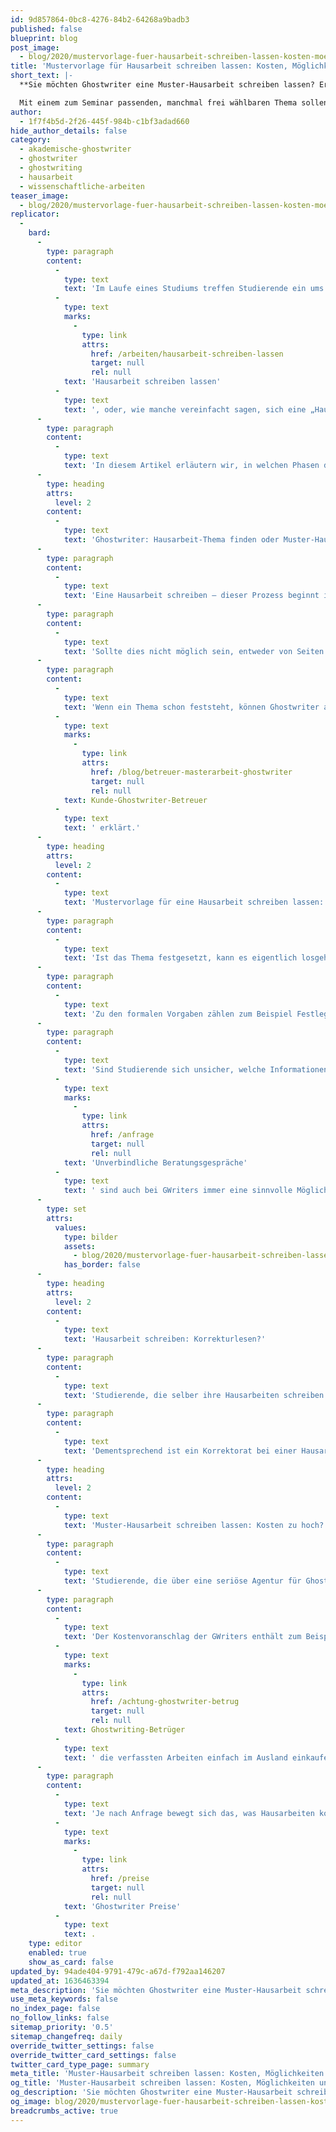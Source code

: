 ```yaml
---
id: 9d857864-0bc8-4276-84b2-64268a9badb3
published: false
blueprint: blog
post_image:
  - blog/2020/mustervorlage-fuer-hausarbeit-schreiben-lassen-kosten-moeglichkeiten-und-ablauf/Mustervorlage-fur-Hausarbeit-schreiben-lassen.JPG
title: 'Mustervorlage für Hausarbeit schreiben lassen: Kosten, Möglichkeiten und Ablauf'
short_text: |-
  **Sie möchten Ghostwriter eine Muster-Hausarbeit schreiben lassen? Erfahren Sie alles über Kosten, Möglichkeiten und den Ablauf bei GWriters!**

  Mit einem zum Seminar passenden, manchmal frei wählbaren Thema sollen Studierende mit einer Hausarbeit zeigen, was sie gelernt haben – und dass sie wissenschaftlich schreiben können. Doch je nachdem, welche Kurse Studierende belegen und wie sie ihr Studium strukturieren, kann es schnell dazu kommen, dass sie pro Semester statt einer bis zu vier Hausarbeiten schreiben müssen. Oft reicht hierfür die Zeit nicht, gerade, wenn Studierende nebenbei jobben. Manchmal ist auch der Leistungsdruck zu groß, eine Krankheit kommt dazwischen oder es gehen schlicht und einfach die Ideen aus. Hierfür gibt es eine Lösung...
author:
  - 1f7f4b5d-2f26-445f-984b-c1bf3adad660
hide_author_details: false
category:
  - akademische-ghostwriter
  - ghostwriter
  - ghostwriting
  - hausarbeit
  - wissenschaftliche-arbeiten
teaser_image:
  - blog/2020/mustervorlage-fuer-hausarbeit-schreiben-lassen-kosten-moeglichkeiten-und-ablauf/Mustervorlage-fur-Hausarbeit-schreiben-lassen.JPG
replicator:
  -
    bard:
      -
        type: paragraph
        content:
          -
            type: text
            text: 'Im Laufe eines Studiums treffen Studierende ein ums andere Mal auf eine bestimmte Prüfungsleistung, die manche vor Herausforderungen stellt: die Hausarbeit. Eine Hausarbeit schreiben bedeutet, eine schriftliche Arbeit zu verfassen, die den Abschluss eines Seminars bildet und im Durchschnitt nicht mehr als fünfzehn Seiten umfasst. Mit einem zum Seminar passenden, manchmal frei wählbaren Thema sollen Studierende mit einer Hausarbeit zeigen, was sie gelernt haben – und dass sie wissenschaftlich schreiben können. Doch je nachdem, welche Kurse Studierende belegen und wie sie ihr Studium strukturieren, kann es schnell dazu kommen, dass sie pro Semester statt einer bis zu vier Hausarbeiten schreiben müssen. Oft reicht hierfür die Zeit nicht, gerade, wenn Studierende nebenbei jobben. Manchmal ist auch der Leistungsdruck zu groß, eine Krankheit kommt dazwischen oder es gehen schlicht und einfach die Ideen aus. Hierfür gibt es eine Lösung: sich von einem Ghostwriter die Mustervorlage für eine '
          -
            type: text
            marks:
              -
                type: link
                attrs:
                  href: /arbeiten/hausarbeit-schreiben-lassen
                  target: null
                  rel: null
            text: 'Hausarbeit schreiben lassen'
          -
            type: text
            text: ', oder, wie manche vereinfacht sagen, sich eine „Hausarbeit kaufen“.'
      -
        type: paragraph
        content:
          -
            type: text
            text: 'In diesem Artikel erläutern wir, in welchen Phasen des Schreibprozesses Studierende, die sich eine Mustervorlage für eine Hausarbeit schreiben lassen wollen, eine solche Unterstützung in Anspruch nehmen können. Neben diesem Schritt, eine „Hausarbeit kaufen“ zu wollen, zeigen wir euch auch noch andere Möglichkeiten auf, sich durch einen Ghostwriter Hilfe zu holen. Und natürlich vergessen wir auch nicht, darauf einzugehen, ob Hilfe bei einer Hausarbeit durch Ghostwriter günstig oder teuer ist oder sein muss.'
      -
        type: heading
        attrs:
          level: 2
        content:
          -
            type: text
            text: 'Ghostwriter: Hausarbeit-Thema finden oder Muster-Hausarbeit schreiben lassen'
      -
        type: paragraph
        content:
          -
            type: text
            text: 'Eine Hausarbeit schreiben – dieser Prozess beginnt immer damit, ein passendes Thema zu finden. Ein geeignetes Thema sollte mit den Schwerpunkten des belegten Seminars korrelieren, zumindest teilweise auf den behandelten Primär- und Sekundärquellen aufbauen und für die wissenschaftliche Theorie neue Forschungsfragen ermöglichen. Es sollte außerdem die Möglichkeit bieten, dass Studierende demonstrieren können, welches Wissen sie sich im Rahmen des Seminars angeeignet haben. Und zu guter Letzt kann es nicht schaden, wenn das Thema die Person, die es gewählt hat, auch noch interessiert. Zur Themenwahl können sich Studierende meist Hilfe und Rat bei den Lehrkräften holen, die das Seminar abgehalten haben.'
      -
        type: paragraph
        content:
          -
            type: text
            text: 'Sollte dies nicht möglich sein, entweder von Seiten der Studierenden oder der Lehrkräfte her, können bei der Hausarbeit Ghostwriter ebenfalls Hilfe und Rat bieten. Wer zur Themensuche für seine Hausarbeit Ghostwriter heranzieht, sollte folgende Punkte beachten: Je mehr Informationen der Ghostwriter über das Seminar und die Vorstellungen Studierender hat, umso einfacher wird es für sie oder ihn, ein passendes Thema vorzuschlagen. Es lohnt sich, eine Übersicht über die Themen der einzelnen Seminarsitzungen und die besprochenen Inhalte zusammenzustellen und an den Ghostwriter weiterzuleiten. Wenn bereits eigene Ideen im Raum schweben, sollten diese auch beigefügt werden. Vom wenig konkreten „Hausarbeit schreiben über moralische Frage“ zum sehr spezifischen „Hausarbeit schreiben über die dramaturgische Leistung in der zweiten Hälfte des Films aus der dritten Seminarsitzung unter Zuhilfenahme von Kants Kategorischem Imperativ“ – jeder Hinweis hilft Ghostwritern dabei, ein geeignetes Thema zu finden. Studierende können natürlich auch mehrere Themenvorschläge anfragen, aus denen sie dann auswählen können.'
      -
        type: paragraph
        content:
          -
            type: text
            text: 'Wenn ein Thema schon feststeht, können Ghostwriter außerdem bei der Quellenrecherche oder beim Erstellen einer Gliederung helfen. Wichtig ist, dass Studierende auch hier ihre Wünsche und die Ansprüche Dozierender klar kommunizieren. Denn die Rolle Dozierender und ihrer Meinungen beim Schreib- und Bewertungsprozess von Hausarbeiten ist nicht zu unterschätzen, wie unser letzter Blogartikel über das Dreiecksverhältnis '
          -
            type: text
            marks:
              -
                type: link
                attrs:
                  href: /blog/betreuer-masterarbeit-ghostwriter
                  target: null
                  rel: null
            text: Kunde-Ghostwriter-Betreuer
          -
            type: text
            text: ' erklärt.'
      -
        type: heading
        attrs:
          level: 2
        content:
          -
            type: text
            text: 'Mustervorlage für eine Hausarbeit schreiben lassen: „Hausarbeit kaufen“?'
      -
        type: paragraph
        content:
          -
            type: text
            text: 'Ist das Thema festgesetzt, kann es eigentlich losgehen. Zeitnot, Schreibblockaden, Krankheiten und Zwischenfälle können jedoch auch hier dazu führen, dass ein Ghostwriter Hilfe leisten soll. Doch welche Unterstützung kann er oder sie bieten? Im Schreibprozess ist es möglich, dass Studierende eine „Hausarbeit kaufen“, also eine Mustervorlage für eine Hausarbeit schreiben lassen. Damit der Ghostwriter bei der Mustervorlage gute Arbeit leisten kann, ist es am besten, wenn er oder sie folgende Informationen von Studierenden erhält: Das Fach, den Titel oder das Thema des Seminars, wenn schon bekannt: den Titel der Hausarbeit, die im Seminar besprochenen Theorien und die herangezogenen Quellen, die formalen Vorgaben und die Ideen der Person, die sich eine Mustervorlage für eine Hausarbeit schreiben lassen will.'
      -
        type: paragraph
        content:
          -
            type: text
            text: 'Zu den formalen Vorgaben zählen zum Beispiel Festlegungen zu Schriftgröße und Seitenrand, aber auch die minimale und maximale Seitenanzahl und in manchen Fällen Anweisungen zur Art der Argumentation oder der Gliederung in der Hausarbeit.'
      -
        type: paragraph
        content:
          -
            type: text
            text: 'Sind Studierende sich unsicher, welche Informationen sie bereitstellen sollen, können sie sich im Vorfeld beraten lassen. '
          -
            type: text
            marks:
              -
                type: link
                attrs:
                  href: /anfrage
                  target: null
                  rel: null
            text: 'Unverbindliche Beratungsgespräche'
          -
            type: text
            text: ' sind auch bei GWriters immer eine sinnvolle Möglichkeit, um den Prozess des Ghostwritings in die Gänge zu bringen. Einige der Unterstützungsmöglichkeiten auf dem Weg zur Hausarbeit, über die die Projektleitenden von GWriters informieren können, sind in Abbildung 1 dargestellt.'
      -
        type: set
        attrs:
          values:
            type: bilder
            assets:
              - blog/2020/mustervorlage-fuer-hausarbeit-schreiben-lassen-kosten-moeglichkeiten-und-ablauf/2020-03-13-Table_rework.png
            has_border: false
      -
        type: heading
        attrs:
          level: 2
        content:
          -
            type: text
            text: 'Hausarbeit schreiben: Korrekturlesen?'
      -
        type: paragraph
        content:
          -
            type: text
            text: 'Studierende, die selber ihre Hausarbeiten schreiben wollen, statt sich beim Schreiben Hilfe zu holen, können ebenfalls von der Unterstützung eines Ghostwriters profitieren. So kann zum Beispiel eine professionelle Korrektur der Hausarbeit durch einen Ghostwriter Zeit und Nerven sparen, wenn die Deadline näher rückt. Sind alle Überschriften formatiert, alle Forschungsfragen beantwortet und alle Quellen ins Literaturverzeichnis eingetragen, garantieren bei einer Hausarbeit Lektorat oder Korrektorat, dass die sogenannte „Betriebsblindheit“ nicht für unnötige Fehler sorgt – und Plagiatsprüfungen helfen, einer der größten wissenschaftlichen Verfehlungen vorzubeugen. Während Lektorate auch inhaltliche Aspekte beachten und die Hausarbeiten dabei wissenschaftlich überprüft werden, machen sich Korrektorate vor allem auf die Suche nach sprachlichen Fehlern und Tippfehlern.'
      -
        type: paragraph
        content:
          -
            type: text
            text: 'Dementsprechend ist ein Korrektorat bei einer Hausarbeit günstiger als ein Lektorat, da zum Beispiel keine Quellen überprüft werden. Doch beim Ghostwriting einer Hausarbeit günstig als Kriterium zu nehmen, ist nicht immer die sicherste Wahl.'
      -
        type: heading
        attrs:
          level: 2
        content:
          -
            type: text
            text: 'Muster-Hausarbeit schreiben lassen: Kosten zu hoch?'
      -
        type: paragraph
        content:
          -
            type: text
            text: 'Studierende, die über eine seriöse Agentur für Ghostwriting ihre Mustervorlagen, Themenberatungen, Lektorate, Korrektorate oder Plagiatsprüfungen in Auftrag geben, erhalten eine andere Leistung als bei manch einem Angebot, das eine Google-Suche zu „Hausarbeit günstig“ bringen mag.'
      -
        type: paragraph
        content:
          -
            type: text
            text: 'Der Kostenvoranschlag der GWriters enthält zum Beispiel die Kosten für die fachliche und wissenschaftliche Kompetenz der Agentur, die professionelle Betreuung durch individuelle Projektmanager, die Bearbeitung eines Auftrages durch spezialisierte akademische Ghostwriter und schließlich Kosten für ein abschließendes Korrektorat und Lektorat, die die hohe Qualität einer Hausarbeit zusätzlich garantieren. Diese Leistungen können selbstständige Ghostwriter oder Billig-Ghostwriter-Agenturen, die mit günstigen Preisen werben, oftmals nicht bieten. Und wird ein Angebot gar zu günstig, müssen Studierende sich durchaus auch vor Betrug in Acht nehmen: Seriöse akademische Ghostwriter würden Ihre Leistung nicht zu Dumping-Löhnen anbieten. In solchen Fällen kann es dann durchaus passieren, dass unseriöse '
          -
            type: text
            marks:
              -
                type: link
                attrs:
                  href: /achtung-ghostwriter-betrug
                  target: null
                  rel: null
            text: Ghostwriting-Betrüger
          -
            type: text
            text: ' die verfassten Arbeiten einfach im Ausland einkaufen oder sogar plagiieren und anschließend ins Deutsche übersetzen.'
      -
        type: paragraph
        content:
          -
            type: text
            text: 'Je nach Anfrage bewegt sich das, was Hausarbeiten kosten, zudem in verschiedenen Bereichen: Kostenvoranschläge können sich über zwei- bis vierstellige Beträge erstrecken. Welche Hausarbeit günstig und welche teuer ist, liegt somit auch an den Voraussetzungen der Studierenden und der Art ihrer Anfragen. Details hierzu können in einem Erstgespräch geklärt werden. Vorläufige Informationen zu anfallenden Kosten bietet auch unser Rechner für '
          -
            type: text
            marks:
              -
                type: link
                attrs:
                  href: /preise
                  target: null
                  rel: null
            text: 'Ghostwriter Preise'
          -
            type: text
            text: .
    type: editor
    enabled: true
    show_as_card: false
updated_by: 94ade404-9791-479c-a67d-f792aa146207
updated_at: 1636463394
meta_description: 'Sie möchten Ghostwriter eine Muster-Hausarbeit schreiben lassen? Erfahren Sie alles über Kosten, Möglichkeiten und den Ablauf bei GWriters!'
use_meta_keywords: false
no_index_page: false
no_follow_links: false
sitemap_priority: '0.5'
sitemap_changefreq: daily
override_twitter_settings: false
override_twitter_card_settings: false
twitter_card_type_page: summary
meta_title: 'Muster-Hausarbeit schreiben lassen: Kosten, Möglichkeiten und Ablauf'
og_title: 'Muster-Hausarbeit schreiben lassen: Kosten, Möglichkeiten und Ablauf'
og_description: 'Sie möchten Ghostwriter eine Muster-Hausarbeit schreiben lassen? Erfahren Sie alles über Kosten, Möglichkeiten und den Ablauf bei GWriters!'
og_image: blog/2020/mustervorlage-fuer-hausarbeit-schreiben-lassen-kosten-moeglichkeiten-und-ablauf/Mustervorlage-fur-Hausarbeit-schreiben-lassen.JPG
breadcrumbs_active: true
---
```

